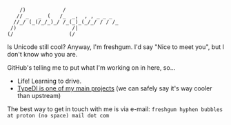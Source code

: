 ```
    /)            /                 
   // _   _  (   /_  _,  , , _ _ _  
  //_/ (_(/_/_)_/ /_(_)_(_/_/ / / /_
 /)                  /|             
(/                  (/              
```

Is Unicode still cool?  Anyway, I'm freshgum.
I'd say "Nice to meet you", but I don't know who you are.

GitHub's telling me to put what I'm working on in here, so...
  - Life! Learning to drive.
  - [TypeDI is one of my main projects](https://github.com/freshgum-bubbles/typedi) (we can safely say it's way cooler than upstream)

The best way to get in touch with me is via e-mail: `freshgum hyphen bubbles at proton (no space) mail dot com`

<!--
**freshgum-bubbles/freshgum-bubbles** is a ✨ _special_ ✨ repository because its `README.md` (this file) appears on your GitHub profile.

Here are some ideas to get you started:

- 🔭 I’m currently working on ...
- 🌱 I’m currently learning ...
- 👯 I’m looking to collaborate on ...
- 🤔 I’m looking for help with ...
- 💬 Ask me about ...
- 📫 How to reach me: ...
- 😄 Pronouns: ...
- ⚡ Fun fact: ...
-->
